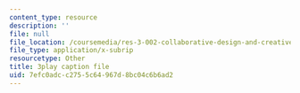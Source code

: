 ```yaml
---
content_type: resource
description: ''
file: null
file_location: /coursemedia/res-3-002-collaborative-design-and-creative-expression-with-arduino-microcontrollers-january-iap-2017/7efc0adcc2755c64967d8bc04c6b6ad2_fppdTndwipg.vtt
file_type: application/x-subrip
resourcetype: Other
title: 3play caption file
uid: 7efc0adc-c275-5c64-967d-8bc04c6b6ad2
---
```

